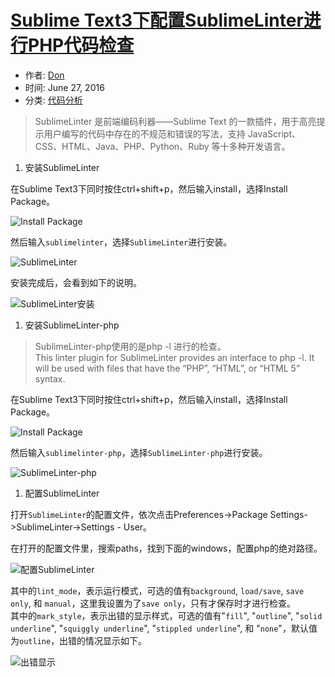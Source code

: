 # [Sublime Text3下配置SublimeLinter进行PHP代码检查][0]

* 作者: [Don][1]
* 时间: June 27, 2016
* 分类: [代码分析][2]

> SublimeLinter 是前端编码利器——Sublime Text 的一款插件，用于高亮提示用户编写的代码中存在的不规范和错误的写法，支持 JavaScript、CSS、HTML、Java、PHP、Python、Ruby 等十多种开发语言。

1. 安装SublimeLinter

在Sublime Text3下同时按住ctrl+shift+p，然后输入install，选择Install Package。

![Install Package][3]

然后输入`sublimelinter`，选择`SublimeLinter`进行安装。

![SublimeLinter][4]

安装完成后，会看到如下的说明。

![SublimeLinter安装][5]
1. 安装SublimeLinter-php

> SublimeLinter-php使用的是php -l 进行的检查。  
> This linter plugin for SublimeLinter provides an interface to php -l. It will be used with files that have the “PHP”, “HTML”, or “HTML 5” syntax.

在Sublime Text3下同时按住ctrl+shift+p，然后输入install，选择Install Package。

![Install Package][3]

然后输入`sublimelinter-php`，选择`SublimeLinter-php`进行安装。

![SublimeLinter-php][6]
1. 配置SublimeLinter

打开`SublimeLinter`的配置文件，依次点击Preferences->Package Settings->SublimeLinter->Settings - User。

在打开的配置文件里，搜索paths，找到下面的windows，配置php的绝对路径。

![配置SublimeLinter][7]

其中的`lint_mode`，表示运行模式，可选的值有`background`, `load/save`, `save only`, 和 `manual`，这里我设置为了`save only`，只有才保存时才进行检查。  
其中的`mark_style`，表示出错的显示样式，可选的值有"`fill`", "`outline`", "`solid underline`", "`squiggly underline`", "`stippled underline`", 和 "`none`"，默认值为`outline`，出错的情况显示如下。

![出错显示][8]



[0]: https://www.liudon.org/1335.html
[1]: https://www.liudon.org/author/1/
[2]: https://www.liudon.org/category/code/
[3]: http://ww2.sinaimg.cn/large/63c9befagw1f59rzbqew9j20ch03it91.jpg
[4]: http://ww1.sinaimg.cn/large/63c9befagw1f59rze8e55j20c60b9413.jpg
[5]: http://ww1.sinaimg.cn/large/63c9befagw1f59s24y47mj20up0if437.jpg
[6]: http://ww3.sinaimg.cn/large/63c9befagw1f59s3slow5j20c90bg0vc.jpg
[7]: http://ww3.sinaimg.cn/large/63c9befagw1f59s8l1u1kj20y80ljaf0.jpg
[8]: http://ww3.sinaimg.cn/large/63c9befagw1f59sgj1hywj207m043q2v.jpg